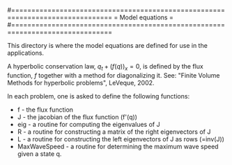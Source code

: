 #===============================================================================
= Model equations =
#===============================================================================

This directory is where the model equations are defined for use in the
applications.

A hyperbolic conservation law, $q_t + ( f(q) )_x = 0$,
is defined by the flux function, $f$ together with a method for diagonalizing
it.  See: "Finite Volume Methods for hyperbolic problems", LeVeque, 2002.

In each problem, one is asked to define the following functions:

* f   - the flux function
* J   - the jacobian of the flux function (f'(q))
* eig - a routine for computing the eigenvalues of J
* R   - a routine for constructing a matrix of the right eigenvectors of J
* L   - a routine for constructing the left eigenvectors of J as rows (=inv(J))
* MaxWaveSpeed - a routine for determining the maximum wave speed given a state q.
